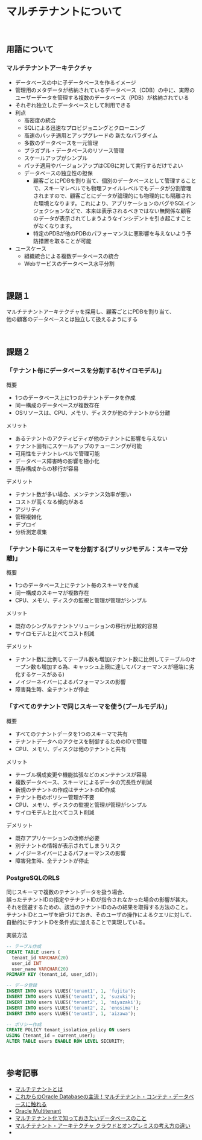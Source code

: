 # マルチテナントについて

<br>

## 用語について
### マルチテナントアーキテクチャ
- データベースの中に子データベースを作るイメージ
- 管理用のメタデータが格納されているデータベース（CDB）の中に、実際のユーザーデータを管理する複数のデータベース（PDB）が格納されている
- それぞれ独立したデータベースとして利用できる
- 利点
  - 高密度の統合
  - SQLによる迅速なプロビジョニングとクローニング
  - 高速のパッチ適用とアップグレードの 新たなパラダイム
  - 多数のデータベースを一元管理
  - プラガブル・データベースのリソース管理
  - スケールアップがシンプル
  - パッチ適用やバージョンアップはCDBに対して実行するだけでよい
  - データベースの独立性の担保
    - 顧客ごとにPDBを割り当て、個別のデータベースとして管理することで、スキーマレベルでも物理ファイルレベルでもデータが分割管理されますので、顧客ごとにデータが論理的にも物理的にも隔離された環境となります。これにより、アプリケーションのバグやSQLインジェクションなどで、本来は表示されるべきではない無関係な顧客のデータが表示されてしまうようなインシデントを引き起こすことがなくなります。
    - 特定のPDBが他のPDBのパフォーマンスに悪影響を与えないよう予防措置を取ることが可能
- ユースケース
  - 組織統合による複数データベースの統合
  - Webサービスのデータベース水平分割

<br>

## 課題１
マルチテナントアーキテクチャを採用し、顧客ごとにPDBを割り当て、  
他の顧客のデータベースとは独立して扱えるようにする

<br>

## 課題２

### 「テナント毎にデータベースを分割する(サイロモデル)」
概要
- 1つのデータベース上に1つのテナントデータを作成
- 同一構成のデータベースが複数存在
- OSリソースは、CPU、メモリ、ディスクが他のテナントから分離
  
メリット  
- あるテナントのアクティビティが他のテナントに影響を与えない
- テナント固有にスケールアップのチューニングが可能
- 可用性をテナントレベルで管理可能
- データベース障害時の影響を極小化
- 既存構成からの移行が容易

デメリット
- テナント数が多い場合、メンテナンス効率が悪い
- コストが高くなる傾向がある
- アジリティ
- 管理複雑化
- デプロイ
- 分析測定収集


### 「テナント毎にスキーマを分割する(ブリッジモデル：スキーマ分離)」
概要
- 1つのデータベース上にテナント毎のスキーマを作成
- 同一構成のスキーマが複数存在
- CPU、メモリ、ディスクの監視と管理が管理がシンプル

メリット  
- 既存のシングルテナントソリューションの移行が比較的容易
- サイロモデルと比べてコスト削減

デメリット
- テナント数に比例してテーブル数も増加(テナント数に比例してテーブルのオープン数も増加する為、キャッシュ上限に達してパフォーマンスが極端に劣化するケースがある)
- ノイジーネイバーによるパフォーマンスの影響
- 障害発生時、全テナントが停止


### 「すべてのテナントで同じスキーマを使う(プールモデル)」
概要
- すべてのテナントデータを1つのスキーマで共有
- テナントデータへのアクセスを制御するためのIDで管理
- CPU、メモリ、ディスクは他のテナントと共有 

メリット  
- テーブル構成変更や機能拡張などのメンテナンスが容易
- 複数データベース、スキーマによるデータの冗長性が削減
- 新規のテナントの作成はテナントのID作成
- テナント毎のポリシー管理が不要
- CPU、メモリ、ディスクの監視と管理が管理がシンプル
- サイロモデルと比べてコスト削減

デメリット
- 既存アプリケーションの改修が必要
- 別テナントの情報が表示されてしまうリスク
- ノイジーネイバーによるパフォーマンスの影響
- 障害発生時、全テナントが停止

### PostgreSQLのRLS
同じスキーマで複数のテナントデータを扱う場合、  
誤ったテナントIDの指定やテナントIDが指令されなかった場合の影響が甚大。  
それを回避するための、該当のテナントIDのみの結果を取得する方法のこと。  
テナントIDとユーザを紐づけておき、そのユーザの操作によるクエリに対して、  
自動的にテナントIDを条件式に加えることで実現している。  

実装方法  
```SQL
-- テーブル作成
CREATE TABLE users (
  tenant_id VARCHAR(20)
  user_id INT
  user_name VARCHAR(20)
PRIMARY KEY (tenant_id, user_id));

-- データ登録
INSERT INTO users VLUES('tenant1', 1, 'fujita');
INSERT INTO users VLUES('tenant1', 2, 'suzuki');
INSERT INTO users VLUES('tenant2', 1, 'miyazaki');
INSERT INTO users VLUES('tenant2', 2, 'enosima');
INSERT INTO users VLUES('tenant3', 1, 'aizawa');

-- ポリシー作成
CREATE POLICY tenant_isolation_policy ON users 
USING (tenant_id = current_user);
ALTER TABLE users ENABLE ROW LEVEL SECURITY;

```

<br>

## 参考記事
- [マルチテナントとは](https://xn--w8j8bac3czf5bl7e.com/2018/06/07/%E3%83%9E%E3%83%AB%E3%83%81%E3%83%86%E3%83%8A%E3%83%B3%E3%83%88%E3%81%A8%E3%81%AF/)
- [これからのOracle Databaseの主流！マルチテナント・コンテナ・データベースに触れる](https://note.com/airitech/n/nfbb4a4b2c204)
- [Oracle Multitenant](https://www.oracle.com/jp/database/technologies/multitenant/overview.html)
- [マルチテナント化で知っておきたいデータベースのこと](https://www.slideshare.net/AmazonWebServicesJapan/20220107-multi-tenant-database)
- [マルチテナント・アーキテクチャ クラウドとオンプレミスの考え方の違い](https://atmarkit.itmedia.co.jp/fdotnet/bookpreview/azureoverview_0301/azureoverview_0301_01.html)
- 